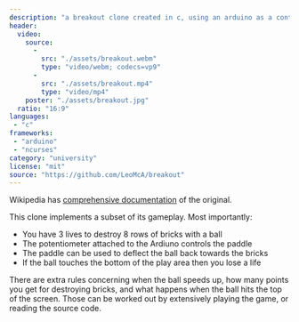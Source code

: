 ```yaml
---
description: "a breakout clone created in c, using an arduino as a controller and ncurses to draw the game on screen"
header:
  video:
    source:
      -
        src: "./assets/breakout.webm"
        type: "video/webm; codecs=vp9"
      -
        src: "./assets/breakout.mp4"
        type: "video/mp4"
    poster: "./assets/breakout.jpg"
  ratio: "16:9"
languages:
 - "c"
frameworks:
 - "arduino"
 - "ncurses"
category: "university"
license: "mit"
source: "https://github.com/LeoMcA/breakout"
---
```


Wikipedia has [comprehensive documentation][2] of the original.

This clone implements a subset of its gameplay. Most importantly:
* You have 3 lives to destroy 8 rows of bricks with a ball
* The potentiometer attached to the Ardiuno controls the paddle
* The paddle can be used to deflect the ball back towards the bricks
* If the ball touches the bottom of the play area then you lose a life

There are extra rules concerning when the ball speeds up, how many points you get for destroying bricks, and what happens when the ball hits the top of the screen. Those can be worked out by extensively playing the game, or reading the source code.

[2]: https://en.wikipedia.org/wiki/Breakout_(video_game)#Gameplay
